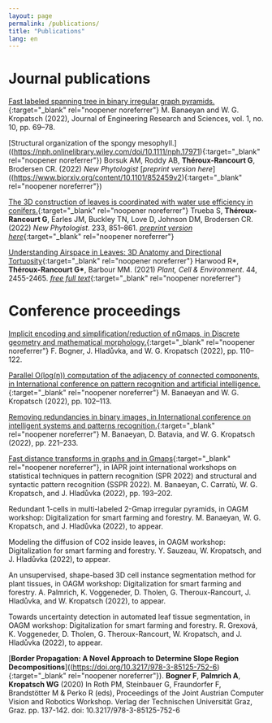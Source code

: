 ```yaml
---
layout: page
permalink: /publications/
title: "Publications"
lang: en
---
```



# Journal publications

[Fast labeled spanning tree in binary irregular graph pyramids.](https://www.jenrs.com/v01/i10/p009/){:target="_blank"  rel="noopener noreferrer"} M. Banaeyan and W. G. Kropatsch (2022),  Journal of Engineering Research and Sciences, vol. 1, no. 10, pp. 69–78.

[Structural organization of the spongy mesophyll.]((https://nph.onlinelibrary.wiley.com/doi/10.1111/nph.17971){:target="_blank"  rel="noopener noreferrer"}) Borsuk AM, Roddy AB, **Théroux-Rancourt G**, Brodersen CR. (2022) *New Phytologist* [*preprint version here*]((https://www.biorxiv.org/content/10.1101/852459v2){:target="_blank"  rel="noopener noreferrer"})

[The 3D construction of leaves is coordinated with water use efficiency in conifers.](https://doi.org/10.1111/nph.17772){:target="_blank"  rel="noopener noreferrer"} Trueba S, **Théroux-Rancourt G**, Earles JM, Buckley TN, Love D, Johnson DM, Brodersen CR. (2022) *New Phytologist*. 233, 851–861. [*preprint version here*](https://www.biorxiv.org/content/10.1101/2021.04.23.441113v1){:target="_blank"  rel="noopener noreferrer"}

[Understanding Airspace in Leaves: 3D Anatomy and Directional Tortuosity](https://onlinelibrary.wiley.com/doi/10.1111/pce.14079){:target="_blank"  rel="noopener noreferrer"} Harwood R\*, **Théroux-Rancourt G\***, Barbour MM. (2021) *Plant, Cell & Environment*. 44, 2455-2465. [*free full text*](https://onlinelibrary.wiley.com/share/author/DPQAQKKG2MNRS5KQEUAP?target=10.1111/pce.14079){:target="_blank"  rel="noopener noreferrer"}

# Conference proceedings

[Implicit encoding and simplification/reduction of nGmaps, in Discrete geometry and mathematical morphology.](https://link.springer.com/chapter/10.1007/978-3-031-19897-7_10){:target="_blank"  rel="noopener noreferrer"} F. Bogner, J. Hladůvka, and W. G. Kropatsch  (2022), pp. 110–122.

[Parallel O(log(n)) computation of the adjacency of connected components, in International conference on pattern recognition and artificial intelligence.](https://link.springer.com/chapter/10.1007/978-3-031-09282-4_9){:target="_blank"  rel="noopener noreferrer"} M. Banaeyan and W. G. Kropatsch (2022), pp. 102–113.

[Removing redundancies in binary images, in International conference on intelligent systems and patterns recognition.](https://www.researchgate.net/publication/360134495_Removing_Redundancies_in_Binary_Images){:target="_blank"  rel="noopener noreferrer"} M. Banaeyan, D. Batavia, and W. G. Kropatsch (2022), pp. 221–233.

[Fast distance transforms in graphs and in Gmaps](https://link.springer.com/chapter/10.1007/978-3-031-23028-8_20){:target="_blank"  rel="noopener noreferrer"}, in IAPR joint international workshops on statistical techniques in pattern recognition (SPR 2022) and structural and syntactic pattern recognition (SSPR 2022). M. Banaeyan, C. Carratù, W. G. Kropatsch, and J. Hladůvka (2022), pp. 193–202.

Redundant 1-cells in multi-labeled 2-Gmap irregular pyramids, in OAGM workshop: Digitalization for smart farming and forestry. M. Banaeyan, W. G. Kropatsch, and J. Hladůvka (2022), to appear.

Modeling the diffusion of CO2 inside leaves, in OAGM workshop: Digitalization for smart farming and forestry. Y. Sauzeau, W. Kropatsch, and J. Hladůvka  (2022), to appear.

An unsupervised, shape-based 3D cell instance segmentation method for plant tissues, in OAGM workshop: Digitalization for smart farming and forestry. A. Palmrich, K. Voggeneder, D. Tholen, G. Theroux-Rancourt, J. Hladůvka, and W. Kropatsch (2022), to appear.

Towards uncertainty detection in automated leaf tissue segmentation, in OAGM workshop: Digitalization for smart farming and forestry. R. Grexová, K. Voggeneder, D. Tholen, G. Theroux-Rancourt, W. Kropatsch, and J. Hladůvka (2022), to appear.

[__Border Propagation: A Novel Approach to Determine Slope Region Decompositions__]((https://doi.org/10.3217/978-3-85125-752-6){:target="_blank"  rel="noopener noreferrer"}). **Bogner F**, **Palmrich A**, **Kropatsch WG** (2020) In Roth PM, Steinbauer G, Fraundorfer F, Brandstötter M & Perko R (eds), Proceedings of the Joint Austrian Computer Vision and Robotics Workshop. Verlag der Technischen Universität Graz, Graz. pp. 137-142. doi: 10.3217/978-3-85125-752-6

